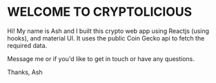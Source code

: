 # WELCOME TO CRYPTOLICIOUS

Hi! My name is Ash and I built this crypto web app using Reactjs (using hooks), and 
material UI.  It uses the public Coin Gecko api to fetch the required data.  

Message me or if you'd like to get in touch or have any questions.

Thanks,
Ash
